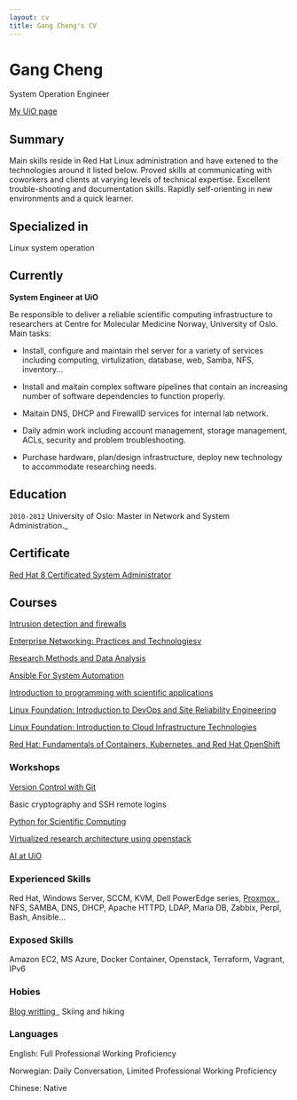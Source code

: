 ```yaml
---
layout: cv
title: Gang Cheng's CV
---
```

# Gang Cheng

System Operation Engineer

<div id="webaddress">
<a href="https://www.med.uio.no/ncmm/personer/adm/gangch/index.html">My UiO page</a>
</div>

## Summary

Main skills reside in Red Hat Linux administration and have extened to the technologies around it listed below. Proved skills at communicating with coworkers and clients at varying levels of technical expertise. Excellent trouble-shooting and documentation skills. Rapidly self-orienting in new environments and a quick learner.


## Specialized in

Linux system operation

## Currently

**System Engineer at UiO**

Be responsible to deliver a reliable scientific computing infrastructure to researchers at Centre for Molecular Medicine Norway, University of Oslo. Main tasks:

* Install, configure and maintain rhel server for a variety of services including computing, virtulization, database, web, Samba, NFS, inventory...

* Install and maitain complex software pipelines that contain an increasing number of software dependencies to function properly.

*  Maitain DNS, DHCP and FirewallD services for internal lab network.

* Daily admin work including account management, storage management, ACLs, security and problem troubleshooting.

* Purchase hardware, plan/design infrastructure, deploy new technology to accommodate researching needs.







## Education

`2010-2012`
University of Oslo: Master in Network and System Administration._


## Certificate 

<a href="https://www.redhat.com/en/services/certification/rhcsa"> Red Hat 8 Certificated System Administrator</a>


## Courses

<a href="https://www.uio.no/studier/emner/matnat/ifi/INF5004NSA/index.html"> Intrusion detection and firewalls </a>

<a href="https://www.uio.no/studier/emner/matnat/ifi/INF4018NSA/index.html"> Enterprise Networking: Practices and Technologiesv </a>

<a href="https://www.uio.no/studier/emner/matnat/ifi/INF5100NSA/index.html"> Research Methods and Data Analysis </a>

<a href="https://www.udemy.com/course/mastering-ansible/?gclid=Cj0KCQiAhMOMBhDhARIsAPVml-HCo3Nm7AYmD15j425Ld7FLtLZOYQ9vTev6CMsi5-DeO7ST9exGqw0aAuX3EALw_wcB&matchtype=e&utm_campaign=LongTail_la.EN_cc.ROW&utm_content=deal4584&utm_medium=udemyads&utm_source=adwords&utm_term=_._ag_80675493522_._ad_535700245675_._kw_ansible+course_._de_c_._dm__._pl__._ti_kwd-822946965094_._li_1010826_._pd__._"> Ansible For System Automation </a>

<a href="https://www.uio.no/studier/emner/matnat/ifi/INF1100/index-eng.html">Introduction to programming with scientific applications</a>

<a href="https://learning.edx.org/course/course-v1:LinuxFoundationX+LFS162x+3T2019/home"> Linux Foundation: Introduction to DevOps and Site Reliability Engineering</a>

<a href="https://learning.edx.org/course/course-v1:LinuxFoundationX+LFS151.x+2T2020/home"> Linux Foundation: Introduction to Cloud Infrastructure Technologies

<a href="https://www.edx.org/course/fundamentals-of-containers-kubernetes-and-red-hat">Red Hat: Fundamentals of Containers, Kubernetes, and Red Hat OpenShift</a>


### Workshops

<a href="https://www.ub.uio.no/english/courses-events/courses/other/Carpentry/211103_github"> Version Control with Git </a>

Basic cryptography and SSH remote logins 
  
<a href="https://www.ub.uio.no/english/courses-events/courses/other/coderefinery/Python%20for%20Scientific%20Computing%20%28internediate%29"> Python for Scientific Computing</a>

<a href="https://arnsteio.github.io/UH-IaaS-mini-workshop/"> Virtualized research architecture using openstack</a>
  
<a href="https://www.uio.no/tjenester/it/forskning/kompetansehuber/uio-ai-hub-node-project/it-resources/"> AI at UiO </a>



### Experienced Skills

Red Hat, Windows Server, SCCM, KVM, Dell PowerEdge series, <a href="https://www.proxmox.com/en/">Proxmox </a>, NFS, SAMBA, DNS, DHCP, Apache HTTPD, LDAP, Maria DB, Zabbix, Perpl, Bash, Ansible...


### Exposed Skills

Amazon EC2, MS Azure, Docker Container, Openstack, Terraform, Vagrant, IPv6
  
### Hobies
  
<a href="https://norchinese.com/category/eng/">Blog writting </a>, Skiing and hiking
  
### Languages
  
English: Full Professional Working Proficiency
  
Norwegian: Daily Conversation, Limited Professional Working Proficiency
  
Chinese: Native

<!-- ### Footer

Last updated: May 2013 -->


